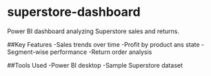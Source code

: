# superstore-dashboard
Power BI dashboard analyzing Superstore sales and returns.

##Key Features
-Sales trends over time
-Profit by product ans state
-Segment-wise performance
-Return order analysis

##Tools Used
-Power BI desktop
-Sample Superstore dataset
